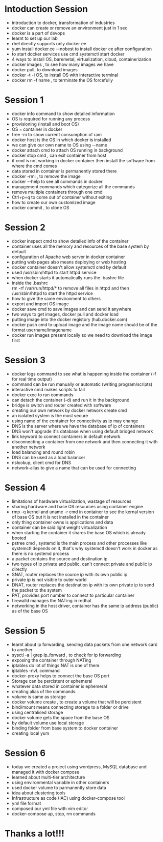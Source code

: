 # Intoduction Session
- introduction to docker, transformation of industries
- docker can create or remove an environment just in 1 sec
- docker is a part of devops
- learnt to set up our lab
- rhel directly supports only docker ee
- yum install docker.ce --nobest to install docker ce after configuration
- to start docker services use cmd systemctl start docker
- 4 ways to install OS, baremetal, virtualization, cloud, containerization
- docker images , to see how many images we have
- docker pull, to download images
- docker -t -i OS, to install OS with interactive terminal
- docker rm -f name , to terminate the OS forcefully

# Session 1
- docker info command to show detailed information
- OS is required for running any process
- provisioning (install and boot OS)
- OS = container in docker
- free -m to show current consumption of ram
- docker host is the OS in which docker is installed
- we can give our own name to OS using --name 
- docker attach cmd to attach OS running in background
- docker stop cmd , can exit container from host
- if cmd is not working in docker container then install the software from where the cmd comes
- data stored in container is permanently stored there
- docker -rmi , to remove the image
- docker --help to see all commands in docker 
- management commands which categorize all the commands
- remove multiple containers through one cmd
- Ctrl+p+q  to come out of container without exiting
- how to create our own customized image
- docker commit , to clone OS

# Session 2
- docker inspect cmd to show detailed info of the container
- container uses all the memory and resources of the base system by default
- configuration of Apache web server in docker container
- putting web pages also means deploying or web hosting
- docker container doesn't allow systemctl cmd by default
- used     /usr/sbin/httpd  to start httpd service
- when docker starts it automatically runs the .bashrc file
- inside the .bashrc   
  rm -rf /var/run/httpd/*   to remove all files in httpd and then    /usr/sbin/httpd   to start the httpd service
- how to give the same environment to others
- export and import OS image
- docker save cmd to save images and can send it anywhere
- two ways to get images, docker pull and docker load
- putting image into the docker registory (hub.docker.com)
- docker push cmd to upload image and the image name should be of the format username/imagename
- docker run images present locally so we need to download the image first

# Session 3
- docker logs command to see what is happening inside the container (-f for real time output)
- command can be run manually or automatic (writing program/scripts)
- interactive cmd makes scripts to fail
- docker exec to run commands 
- can detach the container (-d) and run it in the background
- bridge is switch and router created with software
- creating our own network by docker network create cmd
- an isolated system is the most secure
- using name of the container for connectivity as ip may change
- DNS is the server where we have the database of ip of containers
- DNS won't upgrade it's database when using default bridged network
- link keyword to connect containers in default network
- disconnecting a container from one network and then connecting it with another network 
- load balancing and round robin
- DNS can be used as a load balancer
- nslookup, client cmd for DNS 
- network-alias to give a name that can be used for connecting

# Session 4
- limitations of hardware virtualization, wastage of resources
- sharing hardware and base OS resources using container engine
- rmp -q kernel  and uname -r cmd in container to see the kernal version of base OS but it is not installed in the container
- only thing container owns is applications and data 
- container can be said light weight virtualization 
- when starting the container it shares the base OS which is already booted
- pstree cmd , systemd is the main process and other processes like systemctl depends on it, that's why systemctl doesn't work 
  in docker as there is no systemd process
- a packet contains the source and destination ip
- two types of ip private and public,    can't connect private and public ip directly
- SNAT, router replaces the source ip with its own public ip 
- private ip is not visible to outer world
- DNAT, router replaces the destination ip with its own private ip to send the packet to the system
- PAT, provides port number to connect to particular container
- firewalld manages the NATing in redhat
- networking in the host driver, container has the same ip address (public) as of the base OS

# Session 5
- learnt about ip forwarding, sending data packets from one network card to another
- sysctl -a | grep ip_forward , to check for ip forwarding
- exposing the container through NATing
- iptables do lot of things NAT is one of them
- iptables -nvL command
- docker-proxy helps to connect the base OS port
- Storage can be percistent or ephemeral
- whatever data stored in container is ephemeral
- creating alias of the commands
- volume is same as storage
- docker volume create , to create a volume that will be percistent
- bind/mount means connecting storage to a folder or drive
- using centralised storage
- docker volume gets the space from the base OS
- by default volume use local storage
- binding folder from base system to docker container
- creating local yum

# Session 6
- today we created a project using wordpress, MySQL database and managed it with docker compose
- learned about multi-tier architecture
- using environmental variable in other containers
- used docker volume to parmanently store data
- idea about clustering tools
- Infrastructure as code (IAC) using docker-compose tool
- yml file format
- composed our yml file with vim editor
- docker-compose up, stop, rm  commands

# Thanks a lot!!!
